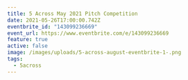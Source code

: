 ```yaml
---
title: 5 Across May 2021 Pitch Competition
date: 2021-05-26T17:00:00.742Z
eventbrite_id: "143099236669"
event_url: https://www.eventbrite.com/e/143099236669
feature: true
active: false
image: /images/uploads/5-across-august-eventbrite-1-.png
tags:
  - 5across
---
```

